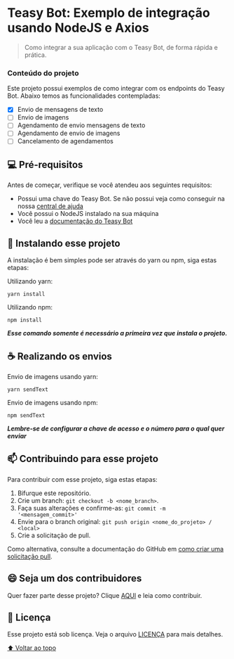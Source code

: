 # Teasy Bot: Exemplo de integração usando NodeJS e Axios

> Como integrar a sua aplicação com o Teasy Bot, de forma rápida e prática. 

### Conteúdo do projeto

Este projeto possui exemplos de como integrar com os endpoints do Teasy Bot. Abaixo temos as funcionalidades contempladas:

- [x] Envio de mensagens de texto
- [ ] Envio de imagens
- [ ] Agendamento de envio mensagens de texto
- [ ] Agendamento de envio de imagens
- [ ] Cancelamento de agendamentos

## 💻 Pré-requisitos

Antes de começar, verifique se você atendeu aos seguintes requisitos:

* Possui uma chave do Teasy Bot. Se não possui veja como conseguir na nossa [central de ajuda](https://help.teasy.solutions)
* Você possui o NodeJS instalado na sua máquina
* Você leu a [documentação do Teasy Bot](https://docs.bot.teasy.solutions)

## 🚀 Instalando esse projeto

A instalação é bem simples pode ser através do yarn ou npm, siga estas etapas:

Utilizando yarn:
```
yarn install
```

Utilizando npm:
```
npm install
```

**_Esse comando somente é necessário a primeira vez que instala o projeto._**

## ☕ Realizando os envios

Envio de imagens usando yarn:
```
yarn sendText
```

Envio de imagens usando npm:
```
npm sendText
```

**_Lembre-se de configurar a chave de acesso e o número para o qual quer enviar_**


## 📫 Contribuindo para esse projeto
<!---Se o seu README for longo ou se você tiver algum processo ou etapas específicas que deseja que os contribuidores sigam, considere a criação de um arquivo CONTRIBUTING.md separado--->
Para contribuir com esse projeto, siga estas etapas:

1. Bifurque este repositório.
2. Crie um branch: `git checkout -b <nome_branch>`.
3. Faça suas alterações e confirme-as: `git commit -m '<mensagem_commit>'`
4. Envie para o branch original: `git push origin <nome_do_projeto> / <local>`
5. Crie a solicitação de pull.

Como alternativa, consulte a documentação do GitHub em [como criar uma solicitação pull](https://help.github.com/en/github/collaborating-with-issues-and-pull-requests/creating-a-pull-request).

<!---## 🤝 Colaboradores

Agradecemos às seguintes pessoas que contribuíram para este projeto:

<table>
  <tr>
    <td align="center">
      <a href="https://www.linkedin.com/in/yurylima/" target="_blank">
        <img src=https://media-exp1.licdn.com/dms/image/C4E03AQEX-TUugmJlAA/profile-displayphoto-shrink_400_400/0/1634681320995?e=1646265600&v=beta&t=5Z-OuH8411pjAtZUjdAVsnV2eWEnzu3tF7N42DMvknM width="100px;" alt="Foto do Yury Alencar no LinkedIn"/><br>
        <sub>
          <b>Yury Alencar</b>
        </sub>
      </a>
    </td>
  </tr>
</table>
--->

## 😄 Seja um dos contribuidores<br>

Quer fazer parte desse projeto? Clique [AQUI](#-contribuindo-para-esse-projeto) e leia como contribuir.

## 📝 Licença

Esse projeto está sob licença. Veja o arquivo [LICENÇA](LICENSE) para mais detalhes.

[⬆ Voltar ao topo](#teasy-bot-exemplo-de-integração-usando-nodejs-e-axios)<br>
